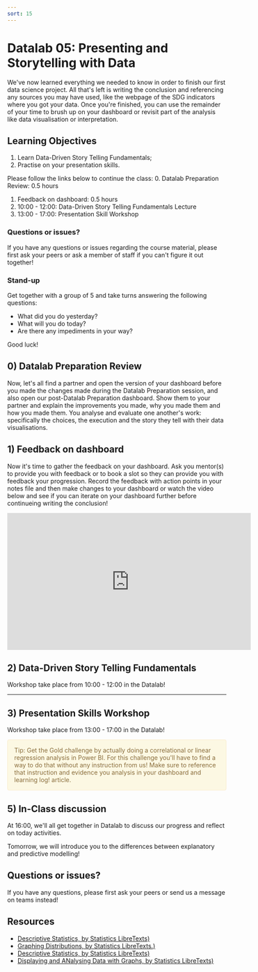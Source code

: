 ```yaml
---
sort: 15
---
```


# Datalab 05: Presenting and Storytelling with Data

We've now learned everything we needed to know in order to finish our first data science project. All that's left is writing the conclusion and referencing any sources you may have used, like the webpage of the SDG indicators where you got your data. Once you're finished, you can use the remainder of your time to brush up on your dashboard or revisit part of the analysis like data visualisation or interpretation.

## Learning Objectives
1. Learn Data-Driven Story Telling Fundamentals;
2. Practise on your presentation skills.

Please follow the links below to continue the class:
0. Datalab Preparation Review: 0.5 hours
1. Feedback on dashboard: 0.5 hours
2. 10:00 - 12:00: Data-Driven Story Telling Fundamentals Lecture
2. 13:00 - 17:00: Presentation Skill Workshop

### Questions or issues?
If you have any questions or issues regarding the course material, please first ask your peers or ask a member of staff if you can't figure it out together!

### Stand-up
Get together with a group of 5 and take turns answering the following questions:
- What did you do yesterday?
- What will you do today?
- Are there any impediments in your way?

Good luck!

## 0) Datalab Preparation Review
Now, let's all find a partner and open the version of your dashboard before you made the changes made during the Datalab Preparation session, and also open our post-Datalab Preparation dashboard. Show them to your partner and explain the improvements you made, why you made them and how you made them. You analyse and evaluate one another's work: specifically the choices, the execution and the story they tell with their data visualisations.

## 1) Feedback on dashboard
Now it's time to gather the feedback on your dashboard. Ask you mentor(s) to provide you with feedback or to book a slot so they can provide you with feedback your progression. Record the feedback with action points in your notes file and then make changes to your dashboard or watch the video below and see if you can iterate on your dashboard further before continueing writing the conclusion!

<iframe width="560" height="315" src="https://www.youtube.com/embed/AwMFhyH7_5g" title="YouTube video player" frameborder="0" allow="accelerometer; autoplay; clipboard-write; encrypted-media; gyroscope; picture-in-picture" allowfullscreen></iframe>

## 2) Data-Driven Story Telling Fundamentals
Workshop take place from 10:00 - 12:00 in the Datalab!

***

## 3) Presentation Skills Workshop
Workshop take place from 13:00 - 17:00 in the Datalab!


<div style="padding: 15px; border: 1px solid transparent; border-color: transparent; margin-bottom: 20px; border-radius: 4px; color: #8a6d3b;; background-color: #fcf8e3; border-color: #faebcc;">
Tip: Get the Gold challenge by actually doing a correlational or linear regression analysis in Power BI. For this challenge you'll have to find a way to do that without any instruction from us! Make sure to reference that instruction and evidence you analysis in your dashboard and learning log!</a> article.
</div>


## 5) In-Class discussion
At 16:00, we'll all get together in Datalab to discuss our progress and reflect on today activities.

Tomorrow, we will introduce you to the differences between explanatory and predictive modelling!


## Questions or issues?
If you have any questions, please first ask your peers or send us a message on teams instead!

## Resources
- [Descriptive Statistics, by Statistics LibreTexts)](https://statics.teams.cdn.office.net/evergreen-assets/safelinks/1/atp-safelinks.html?url=https%3A%2F%2Fstats.libretexts.org%2FBookshelves%2FIntroductory_Statistics%2FBook%253A_Introductory_Statistics_(OpenStax)%2F02%253A_Descriptive_Statistics)
- [Graphing Distributions, by Statistics LibreTexts.)](https://statics.teams.cdn.office.net/evergreen-assets/safelinks/1/atp-safelinks.html?url=https%3A%2F%2Fstats.libretexts.org%2FBookshelves%2FIntroductory_Statistics%2FBook%253A_Introductory_Statistics_(Lane)%2F02%253A_Graphing_Distributions)
-  [Descriptive Statistics, by Statistics LibreTexts)](https://statics.teams.cdn.office.net/evergreen-assets/safelinks/1/atp-safelinks.html?url=https%3A%2F%2Fstats.libretexts.org%2FBookshelves%2FIntroductory_Statistics%2FBook%253A_Introductory_Statistics_(Shafer_and_Zhang)%2F02%253A_Descriptive_Statistics)
 - [Displaying and ANalysing Data with Graphs, by Statistics LibreTexts)](https://statics.teams.cdn.office.net/evergreen-assets/safelinks/1/atp-safelinks.html?url=https%3A%2F%2Fstats.libretexts.org%2FBookshelves%2FIntroductory_Statistics%2FBook%253A_Inferential_Statistics_and_Probability_-_A_Holistic_Approach_(Geraghty)%2F02%253A_Displaying_and_Analyzing_Data_with_Graphs)
